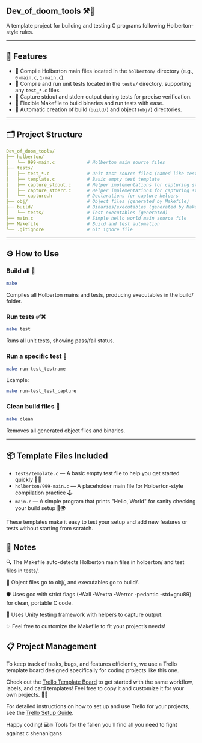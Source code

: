 ## Dev_of_doom_tools ⚒️👾

A template project for building and testing C programs following Holberton-style rules.

---

## 🚀 Features

- 🧩 Compile Holberton main files located in the `holberton/` directory (e.g., `0-main.c`, `1-main.c`).
- 🧪 Compile and run unit tests located in the `tests/` directory, supporting any `test_*.c` files.
- 🎯 Capture stdout and stderr output during tests for precise verification.
- 🔧 Flexible Makefile to build binaries and run tests with ease.
- 📁 Automatic creation of build (`build/`) and object (`obj/`) directories.

---

## 🗂️ Project Structure
```yaml
Dev_of_doom_tools/
├── holberton/
│   └── 999-main.c            # Holberton main source files
├── tests/
│   ├── test_*.c              # Unit test source files (named like test_*.c)
│   ├── template.c            # Basic empty test template
│   ├── capture_stdout.c      # Helper implementations for capturing stdout
│   ├── capture_stderr.c      # Helper implementations for capturing stderr
│   └── capture.h             # Declarations for capture helpers
├── obj/                      # Object files (generated by Makefile)
├── build/                    # Binaries/executables (generated by Makefile)
│   └── tests/                # Test executables (generated)
├── main.c                    # Simple hello world main source file
├── Makefile                  # Build and test automation
└── .gitignore                # Git ignore file


```


---

## ⚙️ How to Use

### Build all 🔨

```bash
make
```

Compiles all Holberton mains and tests, producing executables in the build/ folder.

### Run tests ✅❌
```bash
make test
```

Runs all unit tests, showing pass/fail status.

### Run a specific test 🎯
```bash
make run-test_testname
```

Example:
```bash
make run-test_test_capture
```

### Clean build files 🧹
```bash
make clean
```

Removes all generated object files and binaries.

---

## 📦 Template Files Included

- `tests/template.c` — A basic empty test file to help you get started quickly 🧪✨
- `holberton/999-main.c` — A placeholder main file for Holberton-style compilation practice 🕹️
- `main.c` — A simple program that prints "Hello, World" for sanity checking your build setup 👋🌍

These templates make it easy to test your setup and add new features or tests without starting from scratch.

## 📝 Notes
🔍 The Makefile auto-detects Holberton main files in holberton/ and test files in tests/.

📂 Object files go to obj/, and executables go to build/.

🛡️ Uses gcc with strict flags (-Wall -Wextra -Werror -pedantic -std=gnu89) for clean, portable C code.

🧪 Uses Unity testing framework with helpers to capture output.

✨ Feel free to customize the Makefile to fit your project’s needs!

## 📋 Project Management

To keep track of tasks, bugs, and features efficiently, we use a Trello template board designed specifically for coding projects like this one.

Check out the [Trello Template Board](https://trello.com/b/GjTcHyyT/template) to get started with the same workflow, labels, and card templates! Feel free to copy it and customize it for your own projects. 🚀✨

For detailed instructions on how to set up and use Trello for your projects, see the [Trello Setup Guide](https://github.com/AdelMej/Dev_of_doom_tools/blob/main/TRELLO_GUIDE.md).


Happy coding! 💻🔥 Tools for the fallen you'll find all you need to fight against c shenanigans
